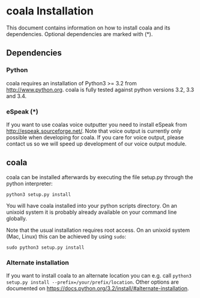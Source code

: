 coala Installation
==================

This document contains information on how to install coala and its dependencies.
Optional dependencies are marked with (*).

Dependencies
------------

### Python
coala requires an installation of Python3 >= 3.2 from http://www.python.org.
coala is fully tested against python versions 3.2, 3.3 and 3.4.

### eSpeak (*)
If you want to use coalas voice outputter you need to install eSpeak from
http://espeak.sourceforge.net/. Note that voice output is currently only
possible when developing for coala. If you care for voice output, please contact
us so we will speed up development of our voice output module.

coala
-----
coala can be installed afterwards by executing the file setup.py through
the python interpreter:

```python3 setup.py install```

You will have coala installed into your python scripts directory. On an unixoid
system it is probably already available on your command line globally.

Note that the usual installation requires root access. On an unixoid system
(Mac, Linux) this can be achieved by using `sudo`:

```sudo python3 setup.py install```

### Alternate installation

If you want to install coala to an alternate location you can e.g. call
`python3 setup.py install --prefix=/your/prefix/location`. Other options are
documented on https://docs.python.org/3.2/install/#alternate-installation.
